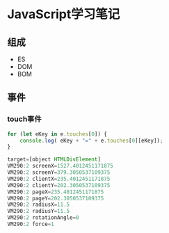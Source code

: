 # JavaScript学习笔记

## 组成

* ES
* DOM
* BOM

## 事件

### touch事件

```js
for (let eKey in e.touches[0]) {
    console.log( eKey + "=" + e.touches[0][eKey]);
}

target=[object HTMLDivElement]
VM290:2 screenX=1527.4012451171875
VM290:2 screenY=379.3050537109375
VM290:2 clientX=235.4012451171875
VM290:2 clientY=202.3050537109375
VM290:2 pageX=235.4012451171875
VM290:2 pageY=202.3050537109375
VM290:2 radiusX=11.5
VM290:2 radiusY=11.5
VM290:2 rotationAngle=0
VM290:2 force=1
```

